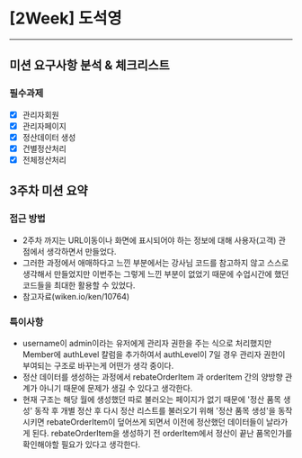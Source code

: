 # [2Week] 도석영
***

## 미션 요구사항 분석 & 체크리스트
### 필수과제

- [X] 관리자회원
- [X] 관리자페이지
- [X] 정산데이터 생성
- [X] 건별정산처리
- [X] 전체정산처리

## 3주차 미션 요약
### 접근 방법
- 2주차 까지는 URL이동이나 화면에 표시되어야 하는 정보에 대해 사용자(고객) 관점에서 생각하면서 만들었다.
- 그러한 과정에서 애매하다고 느낀 부분에서는 강사님 코드를 참고하지 않고 스스로 생각해서 만들었지만 이번주는 그렇게 느낀 부분이 없었기 때문에 수업시간에 했던 코드들을 최대한 활용할 수 있었다.
- 참고자료(wiken.io/ken/10764)

### 특이사항
- username이 admin이라는 유저에게 관리자 권한을 주는 식으로 처리했지만 Member에 authLevel 칼럼을 추가하여서 authLevel이 7일 경우 관리자 권한이 부여되는 구조로 바꾸는게 어떤가 생각 중이다.
- 정산 데이터를 생성하는 과정에서 rebateOrderItem 과 orderItem 간의 양방향 관계가 아니기 때문에 문제가 생길 수 있다고 생각한다.
- 현재 구조는 해당 월에 생성했던 따로 불러오는 페이지가 없기 때문에 '정산 품목 생성' 동작 후 개별 정산 후 다시 정산 리스트를 불러오기 위해 '정산 품목 생성'을 동작 시키면 rebateOrderItem이 덮어쓰게 되면서 이전에 정산했던 데이터들이 날라가게 된다. rebateOrderItem을 생성하기 전 orderItem에서 정산이 끝난 품목인가를 확인해야할 필요가 있다고 생각한다.
